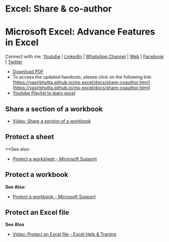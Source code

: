 # Excel: Share & co-author

# Microsoft Excel: Advance Features in Excel

Connect with me: [Youtube](https://www.youtube.com/yasirbhutta) \| [LinkedIn](https://www.linkedin.com/in/yasirbhutta/) \| [WhatsApp Channel](https://whatsapp.com/channel/0029VaC3BC160eBZZSs3CW0c) \| [Web](https://yasirbhutta.github.io/) \| [Facebook](https://www.facebook.com/yasirbhutta786) \| [Twitter](https://twitter.com/yasirbhutta)

- [Download PDF](https://yasirbhutta.github.io/ms-excel/docs/share-coauthor.pdf)
- To access the updated handouts, please click on the following link:
[https://yasirbhutta.github.io/ms-excel/docs/share-coauthor.html](https://yasirbhutta.github.io/ms-excel/docs/share-coauthor.html)
- [Youtube Playlist to learn excel](https://youtube.com/playlist?list=PLKYRx0Ibk7Vh3MomITbYSF5I-NGTW5s7f&si=TBb3FDR21BnlJO9r)
  

## Share a section of a workbook

- [Video: Share a section of a workbook](https://youtu.be/IhTR4sGPS_U)
  
## Protect a sheet

**See also:

- [Protect a worksheet - Microsoft Support](https://support.microsoft.com/en-au/office/protect-a-worksheet-3179efdb-1285-4d49-a9c3-f4ca36276de6)


## Protect a workbook

**See Also:**

- [Protect a workbook - Microsoft Support](https://support.microsoft.com/en-us/office/protect-a-workbook-7e365a4d-3e89-4616-84ca-1931257c1517)

## Protect an Excel file

**See Also**

- [Video: Protect an Excel file - Excel Help & Traning](https://support.microsoft.com/en-au/office/protect-an-excel-file-7359d4ae-7213-4ac2-b058-f75e9311b599)


